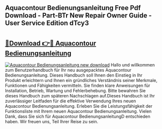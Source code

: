 ## Aquacontour Bedienungsanleitung Free Pdf Download - Part-BTr New Repair Owner Guide - User Service Edition dTcy3

# <h2><a href="http://df1h488.blite.top/?on=Aquacontour+Bedienungsanleitung">🔗Download 👉🔴 Aquacontour Bedienungsanleitung</a></h2>

[![Aquacontour Bedienungsanleitung new download](https://i.imgur.com/lujVjoI.png)](http://df1h488.blite.top/?on=Aquacontour+Bedienungsanleitung)
Hallo und willkommen zum Benutzerhandbuch für Ihr neu ausgepacktes Aquacontour Bedienungsanleitung. Dieses Handbuch soll Ihnen den Einstieg in Ihr Produkt erleichtern und Ihnen ein gründliches Verständnis seiner Merkmale, Funktionen und Fähigkeiten vermitteln. Sie finden klare Anweisungen für Installation, Betrieb, Wartung und Fehlerbehebung. Bitte bewahren Sie dieses Handbuch zum späteren Nachschlagen auf.Dieses Handbuch ist Ihr zuverlässiger Leitfaden für die effektive Verwendung Ihres neuen Aquacontour Bedienungsanleitung. Erleben Sie die Leistungsfähigkeit der Funktionsliste mit Ihrem neuen Aquacontour Bedienungsanleitung. Vielen Dank, dass Sie sich für Aquacontour BedienungsanleitungD entschieden haben. Wir freuen uns, Teil Ihrer Reise zu sein.
